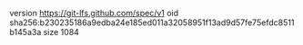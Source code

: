 version https://git-lfs.github.com/spec/v1
oid sha256:b230235186a9edba24e185ed011a32058951f13ad9d57fe75efdc8511b145a3a
size 1084
